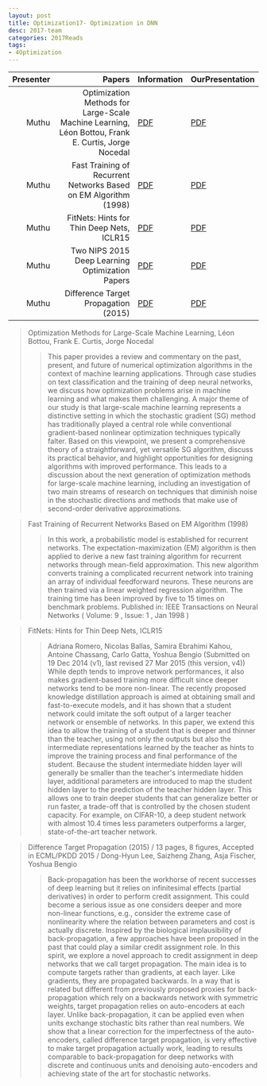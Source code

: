 ```yaml
---
layout: post
title: Optimization17- Optimization in DNN
desc: 2017-team
categories: 2017Reads
tags:
- 4Optimization
---
```



| Presenter | Papers | Information| OurPresentation |
| -----: | ----------: | :----- | :----- |
| Muthu | Optimization Methods for Large-Scale Machine Learning, Léon Bottou, Frank E. Curtis, Jorge Nocedal | [PDF](https://arxiv.org/abs/1606.04838) |  [PDF]({{site.baseurl}}/MoreTalksTeam/Un17/Muthu-OptmOptimizationSurvey.pdf) | 
| Muthu | Fast Training of Recurrent Networks Based on EM Algorithm (1998)  | [PDF](https://pdfs.semanticscholar.org/f64f/4fdfbf4a7658763c96d48efead811b3683ab.pdf) |  [PDF]({{site.baseurl}}/MoreTalksTeam/Un17/Muthu-OptmAlternatives.pdf) | 
| Muthu |  FitNets: Hints for Thin Deep Nets, ICLR15 | [PDF](https://arxiv.org/abs/1412.6550) |  [PDF]({{site.baseurl}}/MoreTalksTeam/Un17/Muthu-OptmBengio.pdf) | 
| Muthu | Two NIPS 2015 Deep Learning Optimization Papers  | [PDF]() |  [PDF]({{site.baseurl}}/MoreTalksTeam/Un17/Muthu-OptmNIPS15.pdf) | 
| Muthu |  Difference Target Propagation (2015) | [PDF](https://arxiv.org/abs/1412.7525) |  [PDF]({{site.baseurl}}/MoreTalksTeam/Un17/Muthu-OptmTarget.pdf) | 


> Optimization Methods for Large-Scale Machine Learning, Léon Bottou, Frank E. Curtis, Jorge Nocedal 
>> This paper provides a review and commentary on the past, present, and future of numerical optimization algorithms in the context of machine learning applications. Through case studies on text classification and the training of deep neural networks, we discuss how optimization problems arise in machine learning and what makes them challenging. A major theme of our study is that large-scale machine learning represents a distinctive setting in which the stochastic gradient (SG) method has traditionally played a central role while conventional gradient-based nonlinear optimization techniques typically falter. Based on this viewpoint, we present a comprehensive theory of a straightforward, yet versatile SG algorithm, discuss its practical behavior, and highlight opportunities for designing algorithms with improved performance. This leads to a discussion about the next generation of optimization methods for large-scale machine learning, including an investigation of two main streams of research on techniques that diminish noise in the stochastic directions and methods that make use of second-order derivative approximations.


> Fast Training of Recurrent Networks Based on EM Algorithm (1998)  
>> In this work, a probabilistic model is established for recurrent networks. The expectation-maximization (EM) algorithm is then applied to derive a new fast training algorithm for recurrent networks through mean-field approximation. This new algorithm converts training a complicated recurrent network into training an array of individual feedforward neurons. These neurons are then trained via a linear weighted regression algorithm. The training time has been improved by five to 15 times on benchmark problems. Published in: IEEE Transactions on Neural Networks ( Volume: 9 , Issue: 1 , Jan 1998 )

> FitNets: Hints for Thin Deep Nets, ICLR15 
>> Adriana Romero, Nicolas Ballas, Samira Ebrahimi Kahou, Antoine Chassang, Carlo Gatta, Yoshua Bengio (Submitted on 19 Dec 2014 (v1), last revised 27 Mar 2015 (this version, v4)) While depth tends to improve network performances, it also makes gradient-based training more difficult since deeper networks tend to be more non-linear. The recently proposed knowledge distillation approach is aimed at obtaining small and fast-to-execute models, and it has shown that a student network could imitate the soft output of a larger teacher network or ensemble of networks. In this paper, we extend this idea to allow the training of a student that is deeper and thinner than the teacher, using not only the outputs but also the intermediate representations learned by the teacher as hints to improve the training process and final performance of the student. Because the student intermediate hidden layer will generally be smaller than the teacher's intermediate hidden layer, additional parameters are introduced to map the student hidden layer to the prediction of the teacher hidden layer. This allows one to train deeper students that can generalize better or run faster, a trade-off that is controlled by the chosen student capacity. For example, on CIFAR-10, a deep student network with almost 10.4 times less parameters outperforms a larger, state-of-the-art teacher network.


> Difference Target Propagation (2015) / 	13 pages, 8 figures, Accepted in ECML/PKDD 2015 / Dong-Hyun Lee, Saizheng Zhang, Asja Fischer, Yoshua Bengio
>> Back-propagation has been the workhorse of recent successes of deep learning but it relies on infinitesimal effects (partial derivatives) in order to perform credit assignment. This could become a serious issue as one considers deeper and more non-linear functions, e.g., consider the extreme case of nonlinearity where the relation between parameters and cost is actually discrete. Inspired by the biological implausibility of back-propagation, a few approaches have been proposed in the past that could play a similar credit assignment role. In this spirit, we explore a novel approach to credit assignment in deep networks that we call target propagation. The main idea is to compute targets rather than gradients, at each layer. Like gradients, they are propagated backwards. In a way that is related but different from previously proposed proxies for back-propagation which rely on a backwards network with symmetric weights, target propagation relies on auto-encoders at each layer. Unlike back-propagation, it can be applied even when units exchange stochastic bits rather than real numbers. We show that a linear correction for the imperfectness of the auto-encoders, called difference target propagation, is very effective to make target propagation actually work, leading to results comparable to back-propagation for deep networks with discrete and continuous units and denoising auto-encoders and achieving state of the art for stochastic networks. 